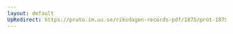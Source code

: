 ```yaml
---
layout: default
UpRedirect: https://pruto.im.uu.se/riksdagen-records-pdf/1875/prot-1875--ak--004/prot-1875--ak--004_002.pdf
---
```

